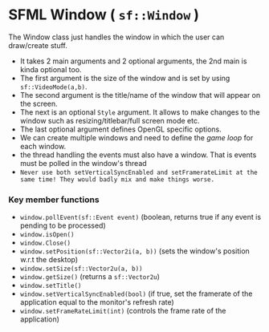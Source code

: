 # SFML Window ( `sf::Window` )

The Window class just handles the window in which the user can draw/create stuff.

* It takes 2 main arguments and 2 optional arguments, the 2nd main is kinda optional too. 
* The first argument is the size of the window and is set by using `sf::VideoMode(a,b)`.
* The second argument is the title/name of the window that will appear on the screen.
* The next is an optional `Style` argument. It allows to make changes to the window such as resizing/titlebar/full screen mode etc.
* The last optional argument defines OpenGL specific options.
* We can create multiple windows and need to define the _game loop_ for each window. 
* the thread handling the events must also have a window. That is events must be polled in the window's thread
* `Never use both setVerticalSyncEnabled and setFramerateLimit at the same time! They would badly mix and make things worse.`

### Key member functions
* `window.pollEvent(sf::Event event)` (boolean, returns true if any event is pending to be processed)
* `window.isOpen()`
* `window.Close()`
* `window.setPosition(sf::Vector2i(a, b))` (sets the window's position w.r.t the desktop)
* `window.setSize(sf::Vector2u(a, b))`
* `window.getSize()` (returns a `sf::Vector2u`)
* `window.setTitle()`
* `window.setVerticalSyncEnabled(bool)` (if true, set the framerate of the application equal to the monitor's refresh rate)
* `window.setFrameRateLimit(int)` (controls the frame rate of the application)

